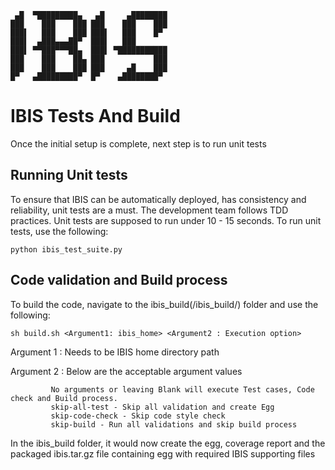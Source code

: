 ```
 ▄█  ▀█████████▄   ▄█     ▄████████
███    ███    ███ ███    ███    ███
███▌   ███    ███ ███▌   ███    █▀
███▌  ▄███▄▄▄██▀  ███▌   ███
███▌ ▀▀███▀▀▀██▄  ███▌ ▀███████████
███    ███    ██▄ ███           ███
███    ███    ███ ███     ▄█    ███
█▀   ▄█████████▀  █▀    ▄████████▀

```
# IBIS Tests And Build
Once the initial setup is complete, next step is to run unit tests

## Running Unit tests
To ensure that IBIS can be automatically deployed, has consistency and
reliability, unit tests are a must. The development team follows TDD practices.
Unit tests are supposed to run under 10 - 15 seconds.
To run unit tests, use the following:


```python ibis_test_suite.py```

## Code validation and Build process
To build the code, navigate to the ibis_build(/ibis_build/) folder and use the following:


```sh build.sh <Argument1: ibis_home> <Argument2 : Execution option>```

Argument 1 : Needs to be IBIS home directory path

Argument 2 : Below are the acceptable argument values

             No arguments or leaving Blank will execute Test cases, Code check and Build process.
             skip-all-test - Skip all validation and create Egg
             skip-code-check - Skip code style check
             skip-build - Run all validations and skip build process
             

In the ibis_build folder, it would now create the egg, coverage report and the 
packaged ibis.tar.gz file containing egg with required IBIS supporting files